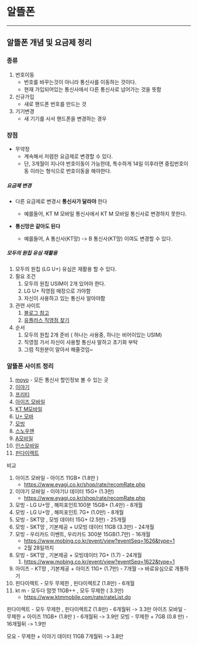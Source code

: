 # 알뜰폰

---

## 알뜰폰 개념 및 요금제 정리 

### 종류

1. 번호이동
   - 번호를 바꾸는것이 아니라 통신사를 이동하는 것이다. 
   - 현재 가입되어있는 통신사에서 다른 통신사로 넘어가는 것을 뜻함 
2. 신규가입 
   - 새로 핸드폰 번호를 만드는 것 
3. 기기변경
   - 새 기기를 사서 핸드폰을 변경하는 경우 

### 장점

- 무약정
  - 계속해서 저렴한 요금제로 변경할 수 있다. 
  - 단, 3개월이 지나야 번호이동이 가능한데, 특수하게 14일 이후라면 중립번호이동 이라는 형식으로 번호이동을 해야한다. 

##### 요금제 변경 

- 다른 요금제로 변경시 **통신사가 달라야** 한다
  - 예를들어, KT M 모바일 통신사에서 KT M 모바일 통신사로 변경하지 못한다.

- **통신망은 같아도 된다**
  - 예를들어, A 통신사(KT망) -> B 통신사(KT망) 이여도 변경할 수 있다. 


##### 모두의 원칩 유심 재활용

1. 모두의 원칩 (LG U+) 유심은 재활용 할 수 있다.
2. 필요 조건
   1. 모두의 원칩 USIM이 2개 있어야 한다.
   2. LG U+ 직영점 매장으로 가야함 
   3. 자신이 사용하고 있는 통신사 알아야함 
3. 관련 사이트 
   1. [블로그 참고](https://blog.naver.com/h_sapiens/223311453719)
   2. [유플러스 직영점 찾기](https://www.lguplus.com/support/store-address)
4. 순서
   1.  모두의 원칩 2개 준비 ( 하나는 사용중, 하나는 비어이있는 USIM)
   2. 직영점 가서 자신이 사용할 통신사 말하고 초기화 부탁 
   3. 그럼 직원분이 알아서 해줄것임~

### 알뜰폰 사이트 정리 

1. [moyo](https://www.moyoplan.com/) - 모든 통신사 할인정보 볼 수 있는 곳 
2. [이야기 ](https://www.eyagi.co.kr/shop/index.php)
3. [프리티](https://www.freet.co.kr/)
4. [아이즈 모바일](https://eyes.co.kr/)
5. [KT M모바일 ](https://www.ktmmobile.com/main.do)
6. [U+ 모바 ](https://www.uplusumobile.com/)
7. [모빙](https://www.mobing.co.kr/main)
8. [스노우맨 ](https://www.snowman.co.kr/portal/)
9. [A모바일 ](https://www.amobile.co.kr/)
10. [인스모바일 ](https://insmobile.co.kr/)
11. [핀다이렉트 ](https://www.pindirectshop.com/)

 비교 
  1. 아이즈 모바일 - 아이즈 11GB+ (1.8만 ) 
     - https://www.eyagi.co.kr/shop/rate/recomRate.php
  2. 이야기 모바일 - 이야기U 데이터 15G+ (1.3만)
     - https://www.eyagi.co.kr/shop/rate/recomRate.php
  3. 모빙 - LG U+망 , 해피포인트100분 15GB+ (1.4만) - 8개월
  4. 모빙 - LG U+망 , 해피포인트 7G+ (1.0만) - 8개월
  5. 모빙 - SKT망 , 모빙 데이터 15G+ (2.5만) - 25개월
  6. 모빙 - SKT망 , 기본제공 + U모빙 데이터 11GB (3.3만) - 24개월
  7. 모빙 - 우리카드 이벤트, 우리카드 300분 15GB(1.7만) - 16개월
     - https://www.mobing.co.kr/event/view?eventSeq=1626&type=1
     - 2월 28일까지 
  8. 모빙 - SKT망 , 기본제공 + 모빙데이터 7G+ (1.7) - 24개월
     1. https://www.mobing.co.kr/event/view?eventSeq=1622&type=1
  9. 아이즈 - KT망 , 기본제공 + 아이즈 11G+ (1.7만) - 7개월 -> 바로유심으로 개통하기 
  10. 핀다이렉트 - 모두 무제한 , 핀다이렉트Z (1.8만) - 6개월 
  11. kt m - 모두다 맘껏 11GB++ , 모두 무제한 ( 3.3만) 
      - https://www.ktmmobile.com/rate/rateList.do

핀다이렉트 - 모두 무제한 , 핀다이렉트Z (1.8만) - 6개월뒤 -> 3.3만
아이즈 모바일 - 무제한 + 아이즈 11GB+ (1.8만 ) - 6개월뒤 -> 3.9만
모빙 - 무제한 + 7GB (0.8 만) - 16개월뒤 -> 1.9만

모요 - 무제한 + 이야기 데이터 11GB 7개월뒤 -> 3.8만

